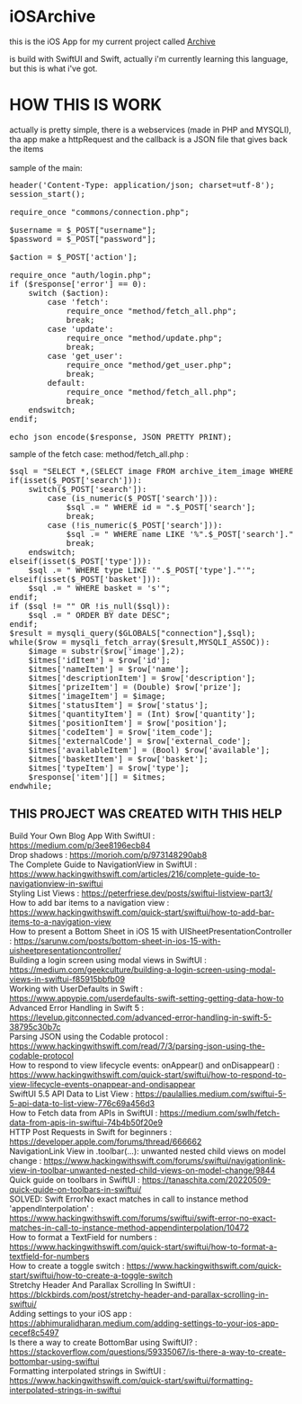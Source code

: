 # iOSArchive

this is the iOS App for my current project called <a href="https://github.com/BottyIvan/Archivio">Archive</a>

is build with SwiftUI and Swift, actually i'm currently learning this language, but this is what i've got.

# HOW THIS IS WORK

actually is pretty simple, there is a webservices (made in PHP and MYSQLI), tha app make a httpRequest and the callback is a JSON file that gives back the items
<br>
<br>
sample of the main:
<pre>
header('Content-Type: application/json; charset=utf-8');
session_start();

require_once "commons/connection.php";

$username = $_POST["username"];
$password = $_POST["password"];

$action = $_POST['action'];

require_once "auth/login.php";
if ($response['error'] == 0):
    switch ($action):
        case 'fetch':
            require_once "method/fetch_all.php";
            break;
        case 'update':
            require_once "method/update.php";
            break;
        case 'get_user':
            require_once "method/get_user.php";
            break;
        default:
            require_once "method/fetch_all.php";
            break;
    endswitch;
endif;

echo json_encode($response, JSON_PRETTY_PRINT);
</pre>

sample of the fetch case: method/fetch_all.php :
<pre>
$sql = "SELECT *,(SELECT image FROM archive_item_image WHERE id_archive = archive.id) AS image FROM archive";
if(isset($_POST['search'])):
    switch($_POST['search']):
        case (is_numeric($_POST['search'])):
            $sql .= " WHERE id = ".$_POST['search'];
            break;
        case (!is_numeric($_POST['search'])):
            $sql .= " WHERE name LIKE '%".$_POST['search']."%' OR description LIKE '%".$_POST['search']."%'";
            break;
    endswitch;
elseif(isset($_POST['type'])):
    $sql .= " WHERE type LIKE '".$_POST['type']."'";
elseif(isset($_POST['basket'])):
    $sql .= " WHERE basket = 's'";
endif;
if ($sql != "" OR !is_null($sql)):
    $sql .= " ORDER BY date DESC";
endif;
$result = mysqli_query($GLOBALS["connection"],$sql);
while($row = mysqli_fetch_array($result,MYSQLI_ASSOC)):
    $image = substr($row['image'],2);
    $itmes['idItem'] = $row['id'];
    $itmes['nameItem'] = $row['name'];
    $itmes['descriptionItem'] = $row['description'];
    $itmes['prizeItem'] = (Double) $row['prize'];
    $itmes['imageItem'] = $image;
    $itmes['statusItem'] = $row['status'];
    $itmes['quantityItem'] = (Int) $row['quantity'];
    $itmes['positionItem'] = $row['position'];
    $itmes['codeItem'] = $row['item_code'];
    $itmes['externalCode'] = $row['external_code'];
    $itmes['availableItem'] = (Bool) $row['available'];
    $itmes['basketItem'] = $row['basket'];
    $itmes['typeItem'] = $row['type'];
    $response['item'][] = $itmes;
endwhile;
</pre>

## THIS PROJECT WAS CREATED WITH THIS HELP

Build Your Own Blog App With SwiftUI : https://medium.com/p/3ee8196ecb84<br>
Drop shadows : https://morioh.com/p/973148290ab8<br>
The Complete Guide to NavigationView in SwiftUI : https://www.hackingwithswift.com/articles/216/complete-guide-to-navigationview-in-swiftui<br>
Styling List Views : https://peterfriese.dev/posts/swiftui-listview-part3/<br>
How to add bar items to a navigation view : https://www.hackingwithswift.com/quick-start/swiftui/how-to-add-bar-items-to-a-navigation-view<br>
How to present a Bottom Sheet in iOS 15 with UISheetPresentationController : https://sarunw.com/posts/bottom-sheet-in-ios-15-with-uisheetpresentationcontroller/<br>
Building a login screen using modal views in SwiftUI : https://medium.com/geekculture/building-a-login-screen-using-modal-views-in-swiftui-f85915bbfb09<br>
Working with UserDefaults in Swift : https://www.appypie.com/userdefaults-swift-setting-getting-data-how-to<br>
Advanced Error Handling in Swift 5 : https://levelup.gitconnected.com/advanced-error-handling-in-swift-5-38795c30b7c<br>
Parsing JSON using the Codable protocol : https://www.hackingwithswift.com/read/7/3/parsing-json-using-the-codable-protocol<br>
How to respond to view lifecycle events: onAppear() and onDisappear() : https://www.hackingwithswift.com/quick-start/swiftui/how-to-respond-to-view-lifecycle-events-onappear-and-ondisappear<br>
SwiftUI 5.5 API Data to List View : https://paulallies.medium.com/swiftui-5-5-api-data-to-list-view-776c69a456d3<br>
How to Fetch data from APIs in SwiftUI : https://medium.com/swlh/fetch-data-from-apis-in-swiftui-74b4b50f20e9<br>
HTTP Post Requests in Swift for beginners : https://developer.apple.com/forums/thread/666662<br>
NavigationLink View in .toolbar(...): unwanted nested child views on model change : https://www.hackingwithswift.com/forums/swiftui/navigationlink-view-in-toolbar-unwanted-nested-child-views-on-model-change/9844<br>
Quick guide on toolbars in SwiftUI : https://tanaschita.com/20220509-quick-quide-on-toolbars-in-swiftui/<br>
SOLVED: Swift ErrorNo exact matches in call to instance method 'appendInterpolation' : https://www.hackingwithswift.com/forums/swiftui/swift-error-no-exact-matches-in-call-to-instance-method-appendinterpolation/10472<br>
How to format a TextField for numbers : https://www.hackingwithswift.com/quick-start/swiftui/how-to-format-a-textfield-for-numbers<br>
How to create a toggle switch : https://www.hackingwithswift.com/quick-start/swiftui/how-to-create-a-toggle-switch<br>
Stretchy Header And Parallax Scrolling In SwiftUI : https://blckbirds.com/post/stretchy-header-and-parallax-scrolling-in-swiftui/<br>
Adding settings to your iOS app : https://abhimuralidharan.medium.com/adding-settings-to-your-ios-app-cecef8c5497<br>
Is there a way to create BottomBar using SwiftUI? : https://stackoverflow.com/questions/59335067/is-there-a-way-to-create-bottombar-using-swiftui<br>
Formatting interpolated strings in SwiftUI : https://www.hackingwithswift.com/quick-start/swiftui/formatting-interpolated-strings-in-swiftui
